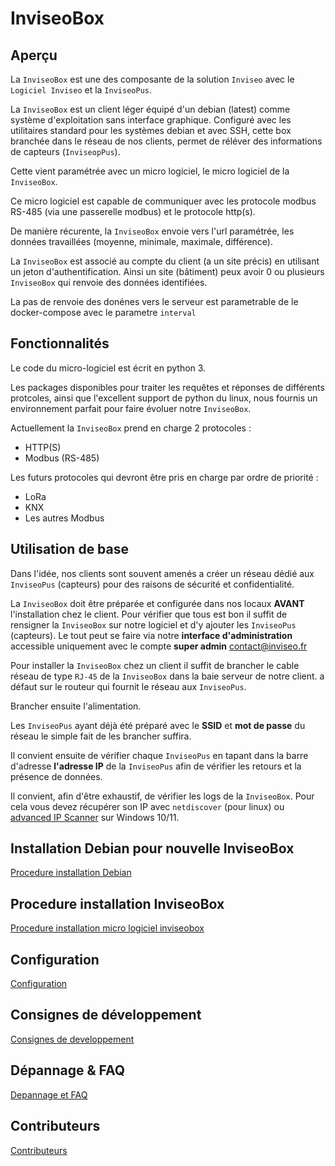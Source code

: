 # InviseoBox

## Aperçu

La `InviseoBox` est une des composante de la solution `Inviseo` avec le `Logiciel Inviseo` et la `InviseoPus`.

La `InviseoBox` est un client léger équipé d'un debian (latest) comme système d'exploitation sans interface graphique.
Configuré avec les utilitaires standard pour les systèmes debian et avec SSH, cette box branchée dans le réseau de nos clients, permet de réléver des informations de capteurs (`InviseopPus`).

Cette vient paramétrée avec un micro logiciel, le micro logiciel de la `InviseoBox`.

Ce micro logiciel est capable de communiquer avec les protocole modbus RS-485 (via une passerelle modbus) et le protocole http(s).

De manière récurente, la `InviseoBox` envoie vers l'url paramétrée, les données travaillées (moyenne, minimale, maximale, différence).

La `InviseoBox` est associé au compte du client (a un site précis) en utilisant un jeton d'authentification. Ainsi un site (bâtiment) peux avoir 0 ou plusieurs `InviseoBox` qui renvoie des données identifiées.

La pas de renvoie des donénes vers le serveur est parametrable de le docker-compose avec le parametre `interval`

## Fonctionnalités

Le code du micro-logiciel est écrit en python 3.

Les packages disponibles pour traiter les requêtes et réponses de différents protcoles, ainsi que l'excellent support de python du linux, nous fournis un environnement parfait pour faire évoluer notre `InviseoBox`.

Actuellement la `InviseoBox` prend en charge 2 protocoles :
* HTTP(S)
* Modbus (RS-485)

Les futurs protocoles qui devront être pris en charge par ordre de priorité :
* LoRa
* KNX
* Les autres Modbus

## Utilisation de base

Dans l'idée, nos clients sont souvent amenés a créer un réseau dédié aux `InviseoPus` (capteurs) pour des raisons de sécurité et confidentialité.

La `InviseoBox` doit être préparée et configurée dans nos locaux **AVANT** l'installation chez le client.
Pour vérifier que tous est bon il suffit de rensigner la `InviseoBox` sur notre logiciel et d'y ajouter les `InviseoPus` (capteurs).
Le tout peut se faire via notre **interface d'administration** accessible uniquement avec le compte **super admin** contact@inviseo.fr

Pour installer la `InviseoBox` chez un client il suffit de brancher le cable réseau de type `RJ-45` de la `InviseoBox` dans la baie serveur de notre client. a défaut sur le routeur qui fournit le réseau aux `InviseoPus`.

Brancher ensuite l'alimentation.

Les `InviseoPus` ayant déjà été préparé avec le **SSID** et **mot de passe** du réseau le simple fait de les brancher suffira.

Il convient ensuite de vérifier chaque `InviseoPus` en tapant dans la barre d'adresse **l'adresse IP** de la `InviseoPus` afin de vérifier les retours et la présence de données.

Il convient, afin d'être exhaustif, de vérifier les logs de la `InviseoBox`.
Pour cela vous devez récupérer son IP avec `netdiscover` (pour linux) ou [advanced IP Scanner](./logiciels/Advanced_IP_Scanner_2.5.4594.1.exe) sur Windows 10/11.

## Installation Debian pour nouvelle InviseoBox
[Procedure installation Debian](./installation_debian_inviseobox_wyse.md)

## Procedure installation InviseoBox
[Procedure installation micro logiciel inviseobox](./installation.md)

## Configuration
[Configuration](./configuration.md)

## Consignes de développement
[Consignes de  developpement](./developpement.md)

## Dépannage & FAQ
[Depannage et FAQ](./depannage.md)

## Contributeurs
[Contributeurs](./contribution.md)
